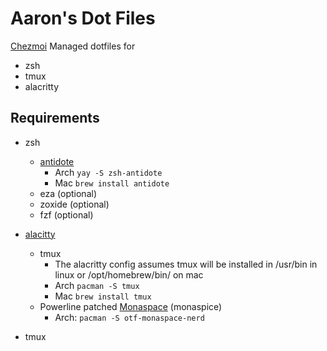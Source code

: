 # Aaron's Dot Files

[Chezmoi](https://www.chezmoi.io/) Managed dotfiles for
- zsh
- tmux
- alacritty

## Requirements
- zsh
    - [antidote](https://getantidote.github.io/)
        - Arch `yay -S zsh-antidote`
        - Mac `brew install antidote`
    - eza (optional)
    - zoxide (optional)
    - fzf (optional)
    
- [alacitty](https://github.com/mattmc3/antidote)
    - tmux
        - The alacritty config assumes tmux will be installed in /usr/bin in linux or /opt/homebrew/bin/ on mac
        - Arch `pacman -S tmux`
        - Mac `brew install tmux`
    - Powerline patched [Monaspace](https://github.com/githubnext/monaspace) (monaspice)
        - Arch: `pacman -S otf-monaspace-nerd`
- tmux
